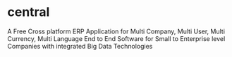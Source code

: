 # central
A Free  Cross platform ERP Application  for Multi Company, Multi User, Multi Currency, Multi Language End to End Software for Small to Enterprise level Companies with integrated Big Data Technologies 
